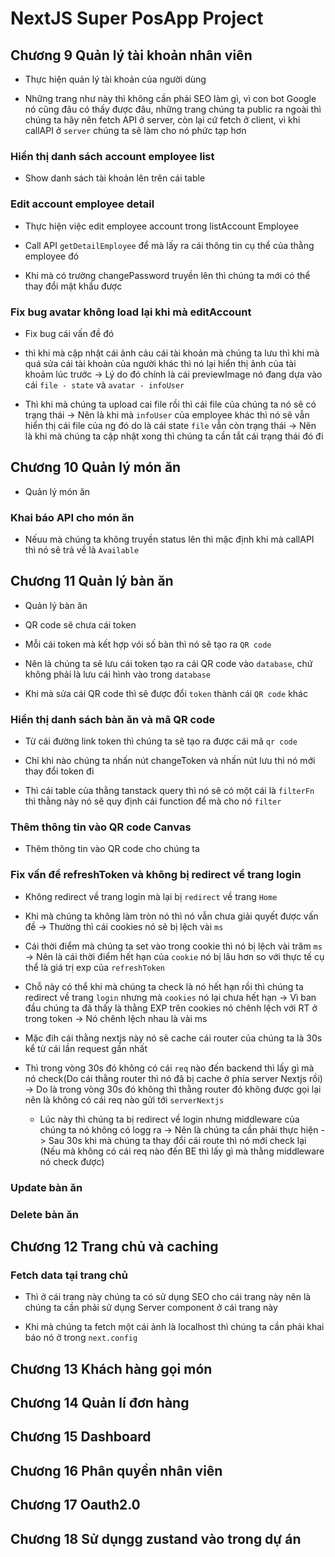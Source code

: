 # NextJS Super PosApp Project

## Chương 9 Quản lý tài khoản nhân viên

- Thực hiện quản lý tài khoản của người dùng

- Những trang như này thì không cần phải SEO làm gì, vì con bot Google nó cũng đâu có thấy được đâu, những trang chúng ta public ra ngoài thì chúng ta hãy nên fetch API ở server, còn lại cứ fetch ở client, vì khi callAPI ở `server` chúng ta sẽ làm cho nó phức tạp hơn

### Hiển thị danh sách account employee list

- Show danh sách tài khoản lên trên cái table

### Edit account employee detail

- Thực hiện việc edit employee account trong listAccount Employee

- Call API `getDetailEmployee` để mà lấy ra cái thông tin cụ thể của thằng employee đó

- Khi mà có trường changePassword truyền lên thì chúng ta mới có thể thay đổi mật
  khẩu được

### Fix bug avatar không load lại khi mà editAccount

- Fix bug cái vấn đề đó

- thì khi mà cập nhật cái ảnh cảu cái tài khoản mà chúng ta lưu thì khi mà quá sửa cái tài khoản của người khác thì nó lại hiển thị ảnh của tài khoảm lúc trước -> Lý do đó chính là cái previewImage nó đang dựa vào cái `file - state` và `avatar - infoUser`

- Thì khi mà chúng ta upload cai file rồi thì cái file của chúng ta nó sẽ có trạng thái -> Nên là khi mà `infoUser` của employee khác thì nó sẽ vẫn hiển thị cái file của ng đó do là cái state `file` vẫn còn trạng thái -> Nên là khi mà chúng ta cập nhật xong thì chúng ta cần tắt cái trạng thái đó đi

## Chương 10 Quản lý món ăn

- Quản lý món ăn

### Khai báo API cho món ăn

- Nếuu mà chúng ta không truyền status lên thì mặc định khi mà callAPI thì nó sẽ trả về là `Available`

## Chương 11 Quản lý bàn ăn

- Quản lý bàn ăn

- QR code sẽ chưa cái token

- Mỗi cái token mà kết hợp vói số bàn thì nó sẽ tạo ra `QR code`

- Nên là chúng ta sẽ lưu cái token tạo ra cái QR code vào `database`, chứ không phải là lưu cái hình vào trong `database`

- Khi mà sửa cái QR code thì sẽ được đổi `token` thành cái `QR code` khác

### Hiển thị danh sách bàn ăn và mã QR code

- Từ cái đường link token thì chúng ta sẽ tạo ra được cái mã `qr code`

- Chỉ khi nào chúng ta nhấn nút changeToken và nhấn nút lưu thì nó mới thay đổi token đi

- Thì cái table của thằng tanstack query thì nó sẽ có một cái là `filterFn` thì thằng này nó sẽ quy định cái function để mà cho nó `filter`

### Thêm thông tin vào QR code Canvas

- Thêm thông tin vào QR code cho chúng ta

### Fix vấn đề refreshToken và không bị redirect về trang login

- Không redirect về trang login mà lại bị `redirect` về trang `Home`

- Khi mà chúng ta không làm tròn nó thì nó vẫn chưa giải quyết được vấn đề -> Thường thì cái cookies nó sẽ bị lệch vài `ms`

- Cái thời điểm mà chúng ta set vào trong cookie thì nó bị lệch vài trăm `ms` -> Nên là cái thời điểm hết hạn của `cookie` nó bị lâu hơn so với thực tế cụ thể là giá trị exp của `refreshToken`

- Chỗ này có thể khi mà chúng ta check là nó hết hạn rồi thì chúng ta redirect về trang `login` nhưng mà `cookies` nó lại chưa hết hạn -> Vì ban đầu chúng ta đã thấy là thằng EXP trên cookies nó chênh lệch với RT ở trong token -> Nó chênh lệch nhau là vài ms

- Mặc đih cái thằng nextjs này nó sẽ cache cái router của chúng ta là 30s kể từ cái lần request gần nhất

- Thì trong vòng 30s đó không có cái `req` nào đến backend thì lấy gì mà nó check(Do cái thằng router thì nó đã bị cache ở phía server Nextjs rồi) -> Do là trong vòng 30s đó không thì thằng router đó không được gọi lại nên là không có cái req nào gửi tới `serverNextjs`

  - Lúc này thì chúng ta bị redirect về login nhưng middleware của chúng ta nó không có logg ra -> Nên là chúng ta cần phải thực hiện -> Sau 30s khi mà chúng ta thay đổi cái route thì nó mới check lại (Nếu mà không có cái req nào đến BE thì lấy gì mà thằng middleware nó check được)

### Update bàn ăn

### Delete bàn ăn

## Chương 12 Trang chủ và caching

### Fetch data tại trang chủ

- Thì ở cái trang này chúng ta có sử dụng SEO cho cái trang này nên là chúng ta cần phải sử dụng Server component ở cái trang này

- Khi mà chúng ta fetch một cái ảnh là localhost thì chúng ta cần phải khai báo nó ở trong `next.config`

## Chương 13 Khách hàng gọi món

## Chương 14 Quản lí đơn hàng

## Chương 15 Dashboard

## Chương 16 Phân quyền nhân viên

## Chương 17 Oauth2.0

## Chương 18 Sử dụngg zustand vào trong dự án
